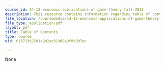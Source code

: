 ```yaml
---
course_id: 14-12-economic-applications-of-game-theory-fall-2012
description: This resource contains information regarding table of contents.
file_location: /coursemedia/14-12-economic-applications-of-game-theory-fall-2012/61572392501c282ac81968a9fdd897ec_MIT14_12F12_tableofcontnts.pdf
file_type: application/pdf
layout: pdf
title: Table of Contents
type: course
uid: 61572392501c282ac81968a9fdd897ec

---
```

None